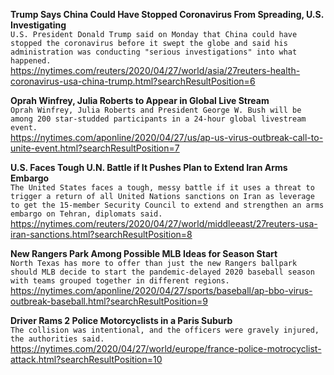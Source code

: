 **Trump Says China Could Have Stopped Coronavirus From Spreading, U.S. Investigating**\
`U.S. President Donald Trump said on Monday that China could have stopped the coronavirus before it swept the globe and said his administration was conducting "serious investigations" into what happened.`\
https://nytimes.com/reuters/2020/04/27/world/asia/27reuters-health-coronavirus-usa-china-trump.html?searchResultPosition=6

**Oprah Winfrey, Julia Roberts to Appear in Global Live Stream**\
`Oprah Winfrey, Julia Roberts and President George W. Bush will be among 200 star-studded participants in a 24-hour global livestream event. `\
https://nytimes.com/aponline/2020/04/27/us/ap-us-virus-outbreak-call-to-unite-event.html?searchResultPosition=7

**U.S. Faces Tough U.N. Battle if It Pushes Plan to Extend Iran Arms Embargo**\
`The United States faces a tough, messy battle if it uses a threat to trigger a return of all United Nations sanctions on Iran as leverage to get the 15-member Security Council to extend and strengthen an arms embargo on Tehran, diplomats said.`\
https://nytimes.com/reuters/2020/04/27/world/middleeast/27reuters-usa-iran-sanctions.html?searchResultPosition=8

**New Rangers Park Among Possible MLB Ideas for Season Start**\
`North Texas has more to offer than just the new Rangers ballpark should MLB decide to start the pandemic-delayed 2020 baseball season with teams grouped together in different regions. `\
https://nytimes.com/aponline/2020/04/27/sports/baseball/ap-bbo-virus-outbreak-baseball.html?searchResultPosition=9

**Driver Rams 2 Police Motorcyclists in a Paris Suburb**\
`The collision was intentional, and the officers were gravely injured, the authorities said.`\
https://nytimes.com/2020/04/27/world/europe/france-police-motrocyclist-attack.html?searchResultPosition=10

